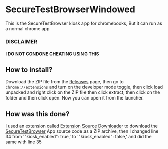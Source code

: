 # SecureTestBrowserWindowed

This is the SecureTestBrowser kiosk app for chromebooks, But it can run as a normal chrome app

### DISCLAIMER
#### I DO NOT CONDONE CHEATING USING THIS

## How to install?
Download the ZIP file from the [Releases](https://github.com/crossjbly/SecureTestBrowserWindowed/releases) page, then go to `chrome://extensions` and turn on the developer mode toggle, then click load unpacked and right click on the ZIP file then click extract, then click on the folder and then click open. Now you can open it from the launcher.

## How was this done?
I used an extension called [Extension Source Downloader](https://chromewebstore.google.com/detail/extension-source-download/dlbdalfhhfecaekoakmanjflmdhmgpea) to download the [SecureTestBrowser](https://chromewebstore.google.com/detail/securetestbrowser/hblfbmjdaalalhifaajnnodlkiloengc) App source code as a ZIP archive, then I changed line 34 from '"kiosk_enabled": true,' to '"kiosk_enabled": false,' and did the same with line 35
